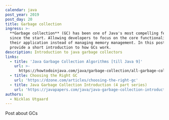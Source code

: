 ```yaml
---
calendar: java
post_year: 2019
post_day: 20
title: Garbage collection
ingress: >-
  **Garbage collection** (GC) has been one of Java's most compelling features
  since the start. Allowing developers to focus on the core functionality of
  their application instead of managing memory management. In this post we'll
  provide a short introduction to how GCs work. 
description: Introduction to java garbage collectors
links:
  - title: 'Java Garbage Collection Algorithms [till Java 9]'
    url: >-
      https://howtodoinjava.com/java/garbage-collection/all-garbage-collection-algorithms/
  - title: Choosing the Right GC
    url: 'https://dzone.com/articles/choosing-the-right-gc'
  - title: Java Garbage Collection Introduction (4 part series)
    url: 'https://javapapers.com/java/java-garbage-collection-introduction/'
authors:
  - Nicklas Utgaard
---
```

Post about GCs
